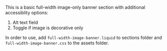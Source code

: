 This is a basic full-width image-only banner section with additional accessiblity options:

1. Alt text field
2. Toggle if image is decorative only

In order to use, add `full-width-image-banner.liquid` to sections folder and `full-width-image-banner.css` to the assets folder.
